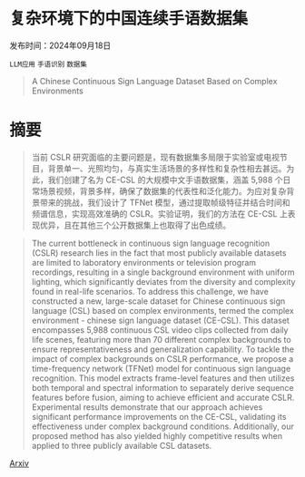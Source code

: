 # 复杂环境下的中国连续手语数据集

发布时间：2024年09月18日

`LLM应用` `手语识别` `数据集`

> A Chinese Continuous Sign Language Dataset Based on Complex Environments

# 摘要

> 当前 CSLR 研究面临的主要问题是，现有数据集多局限于实验室或电视节目，背景单一、光照均匀，与真实生活场景的多样性和复杂性相去甚远。为此，我们创建了名为 CE-CSL 的大规模中文手语数据集，涵盖 5,988 个日常场景视频，背景多样，确保了数据集的代表性和泛化能力。为应对复杂背景带来的挑战，我们设计了 TFNet 模型，通过提取帧级特征并结合时间和频谱信息，实现高效准确的 CSLR。实验证明，我们的方法在 CE-CSL 上表现优异，且在其他三个公开数据集上也取得了出色成绩。

> The current bottleneck in continuous sign language recognition (CSLR) research lies in the fact that most publicly available datasets are limited to laboratory environments or television program recordings, resulting in a single background environment with uniform lighting, which significantly deviates from the diversity and complexity found in real-life scenarios. To address this challenge, we have constructed a new, large-scale dataset for Chinese continuous sign language (CSL) based on complex environments, termed the complex environment - chinese sign language dataset (CE-CSL). This dataset encompasses 5,988 continuous CSL video clips collected from daily life scenes, featuring more than 70 different complex backgrounds to ensure representativeness and generalization capability. To tackle the impact of complex backgrounds on CSLR performance, we propose a time-frequency network (TFNet) model for continuous sign language recognition. This model extracts frame-level features and then utilizes both temporal and spectral information to separately derive sequence features before fusion, aiming to achieve efficient and accurate CSLR. Experimental results demonstrate that our approach achieves significant performance improvements on the CE-CSL, validating its effectiveness under complex background conditions. Additionally, our proposed method has also yielded highly competitive results when applied to three publicly available CSL datasets.

[Arxiv](https://arxiv.org/abs/2409.11960)